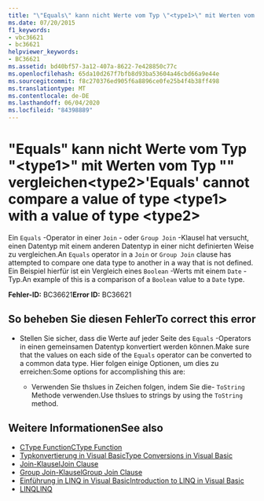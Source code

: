 ```yaml
---
title: "\"Equals\" kann nicht Werte vom Typ \"<type1>\" mit Werten vom Typ \"\" vergleichen<type2>"
ms.date: 07/20/2015
f1_keywords:
- vbc36621
- bc36621
helpviewer_keywords:
- BC36621
ms.assetid: bd40bf57-3a12-407a-8622-7e428850c77c
ms.openlocfilehash: 65da10d267f7bfb8d93ba53604a46cbd66a9e44e
ms.sourcegitcommit: f8c270376ed905f6a8896ce0fe25b4f4b38ff498
ms.translationtype: MT
ms.contentlocale: de-DE
ms.lasthandoff: 06/04/2020
ms.locfileid: "84398889"
---
```

# <a name="equals-cannot-compare-a-value-of-type-type1-with-a-value-of-type-type2"></a><span data-ttu-id="a167f-102">"Equals" kann nicht Werte vom Typ "\<type1>" mit Werten vom Typ "" vergleichen\<type2></span><span class="sxs-lookup"><span data-stu-id="a167f-102">'Equals' cannot compare a value of type \<type1> with a value of type \<type2></span></span>

<span data-ttu-id="a167f-103">Ein `Equals` -Operator in einer `Join` - oder `Group Join` -Klausel hat versucht, einen Datentyp mit einem anderen Datentyp in einer nicht definierten Weise zu vergleichen.</span><span class="sxs-lookup"><span data-stu-id="a167f-103">An `Equals` operator in a `Join` or `Group Join` clause has attempted to compare one data type to another in a way that is not defined.</span></span> <span data-ttu-id="a167f-104">Ein Beispiel hierfür ist ein Vergleich eines `Boolean` -Werts mit einem `Date` -Typ.</span><span class="sxs-lookup"><span data-stu-id="a167f-104">An example of this is a comparison of a `Boolean` value to a `Date` type.</span></span>

<span data-ttu-id="a167f-105">**Fehler-ID:** BC36621</span><span class="sxs-lookup"><span data-stu-id="a167f-105">**Error ID:** BC36621</span></span>

## <a name="to-correct-this-error"></a><span data-ttu-id="a167f-106">So beheben Sie diesen Fehler</span><span class="sxs-lookup"><span data-stu-id="a167f-106">To correct this error</span></span>

- <span data-ttu-id="a167f-107">Stellen Sie sicher, dass die Werte auf jeder Seite des `Equals` -Operators in einen gemeinsamen Datentyp konvertiert werden können.</span><span class="sxs-lookup"><span data-stu-id="a167f-107">Make sure that the values on each side of the `Equals` operator can be converted to a common data type.</span></span> <span data-ttu-id="a167f-108">Hier folgen einige Optionen, um dies zu erreichen:</span><span class="sxs-lookup"><span data-stu-id="a167f-108">Some options for accomplishing this are:</span></span>

  - <span data-ttu-id="a167f-109">Verwenden Sie thslues in Zeichen folgen, indem Sie die- `ToString` Methode verwenden.</span><span class="sxs-lookup"><span data-stu-id="a167f-109">Use thslues to strings by using the `ToString` method.</span></span>

## <a name="see-also"></a><span data-ttu-id="a167f-110">Weitere Informationen</span><span class="sxs-lookup"><span data-stu-id="a167f-110">See also</span></span>

- [<span data-ttu-id="a167f-111">CType Function</span><span class="sxs-lookup"><span data-stu-id="a167f-111">CType Function</span></span>](../language-reference/functions/ctype-function.md)
- [<span data-ttu-id="a167f-112">Typkonvertierung in Visual Basic</span><span class="sxs-lookup"><span data-stu-id="a167f-112">Type Conversions in Visual Basic</span></span>](../programming-guide/language-features/data-types/type-conversions.md)
- [<span data-ttu-id="a167f-113">Join-Klausel</span><span class="sxs-lookup"><span data-stu-id="a167f-113">Join Clause</span></span>](../language-reference/queries/join-clause.md)
- [<span data-ttu-id="a167f-114">Group Join-Klausel</span><span class="sxs-lookup"><span data-stu-id="a167f-114">Group Join Clause</span></span>](../language-reference/queries/group-join-clause.md)
- [<span data-ttu-id="a167f-115">Einführung in LINQ in Visual Basic</span><span class="sxs-lookup"><span data-stu-id="a167f-115">Introduction to LINQ in Visual Basic</span></span>](../programming-guide/language-features/linq/introduction-to-linq.md)
- [<span data-ttu-id="a167f-116">LINQ</span><span class="sxs-lookup"><span data-stu-id="a167f-116">LINQ</span></span>](../programming-guide/language-features/linq/index.md)
